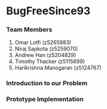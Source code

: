 # BugFreeSince93

### Team Members

1. Omar Lotfi (z5265983)
2. Niraj Sapkota (z5259070)
3. Andrew Han (z5204829)
4. Timothy Thacker (z5115699)
5. Harikrishna Manogaran (z5124767)

### Introduction to our Problem

### Prototype Implementation
